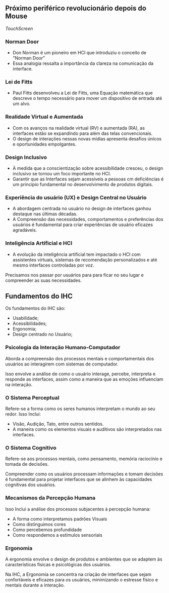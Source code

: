 ## Próximo periférico revolucionário depois do Mouse
*TouchScreen*

### Norman Door
  - Don Norman é um pioneiro em HCI que introduziu o conceito de "Norman Door"
  - Essa analogia ressalta a importância da clareza na comunicação da interface.

### Lei de Fitts
  - Paul Fitts desenvolveu a Lei de Fitts, uma Equação matemática que descreve o tempo necessário para mover um dispositivo de entrada até um alvo.

### Realidade Virtual e Aumentada
  - Com os avanços na realidade virtual (RV) e aumentada (RA), as interfaces estão se expandindo para além das telas convencionais.
  - O design de interações nessas novas mídias apresenta desafios únicos e oportunidades empolgantes.

### Design Inclusivo
  - À medida que a conscientização sobre acessibilidade cresceu, o design inclusivo se tornou um foco importante no HCI.
  - Garantir que as Interfaces sejam acessíveis a pessoas cm deficiências é um principio fundamental no desenvolvimento de produtos digitais.

### Experiência do usuário (UX) e Design Central no Usuário
  - A abordagem centrada no usuário no design de interfaces ganhou destaque nas últimas décadas.
  - A Compreensão das necessidades, comportamentos e preferências dos usuários é fundamental para criar experiências de usuário eficazes agradáveis.

### Inteligência Artificial e HCI
  - A evolução da inteligência artificial tem impactado o HCI com assistentes virtuais, sistemas de recomendação personalizados e até mesmo interfaces controladas por voz.

Precisamos nos passar por usuários para para ficar no seu lugar e compreender as suas necessidades.
## Fundamentos do IHC

Os fundamentos do IHC são:
- Usabilidade;
- Acessibilidades;
- Ergonomia;
- Design centrado no Usuário;

### Psicologia da Interação Humano-Computador

Aborda a compreensão dos processos mentais e comportamentais dos usuários ao interagirem com sistemas de computador.

Isso envolve a análise de como o usuário interage, percebe, interpreta e responde as interfaces, assim como a maneira que as emoções influenciam na interação.

### O Sistema Perceptual

Refere-se a forma como os seres humanos interpretam o mundo ao seu redor.
Isso Inclui:
- Visão, Audição, Tato, entre outros sentidos.
- A maneira como os elementos visuais e auditivos são interpretados nas interfaces.

### O Sistema Cognitivo

Refere-se aos processos mentais, como pensamento, memória raciocínio e tomada de decisões.

Compreender como os usuários processam informações e tomam decisões é fundamental para projetar interfaces que se alinhem às capacidades cognitivas dos usuários.

### Mecanismos da Percepção Humana

Isso Inclui a análise dos processos subjacentes à percepção humana:
- A forma como interpretamos padrões Visuais
- Como distinguimos cores
- Como percebemos profundidade
- Como respondemos a estímulos sensoriais

### Ergonomia

A ergonomia envolve o design de produtos e ambientes que se adaptem às características físicas e psicológicas dos usuários.

Na IHC, a Ergonomia se concentra na criação de interfaces que sejam confortáveis e eficazes para os usuários, minimizando o estresse físico e mentais durante a interação.

